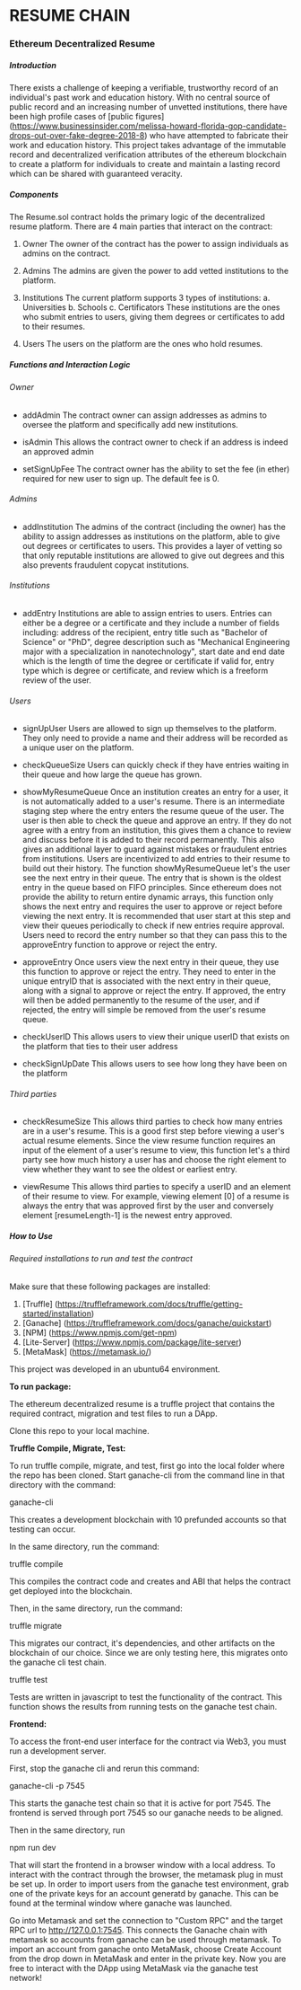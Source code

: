# RESUME CHAIN

### Ethereum Decentralized Resume

##### Introduction

There exists a challenge of keeping a verifiable, trustworthy record of an individual's past work and education history. With no central source of public record and an increasing number of unvetted institutions, there have been high profile cases of [public figures] (https://www.businessinsider.com/melissa-howard-florida-gop-candidate-drops-out-over-fake-degree-2018-8) who have attempted to fabricate their work and education history. This project takes advantage of the immutable record and decentralized verification attributes of the ethereum blockchain to create a platform for individuals to create and maintain a lasting record which can be shared with guaranteed veracity.

##### Components

The Resume.sol contract holds the primary logic of the decentralized resume platform. There are 4 main parties that interact on the contract:

1. Owner
    The owner of the contract has the power to assign individuals as admins on the contract.

2. Admins
    The admins are given the power to add vetted institutions to the platform. 

3. Institutions
    The current platform supports 3 types of institutions:
        a. Universities
        b. Schools
        c. Certificators
    These institutions are the ones who submit entries to users, giving them degrees or certificates to add to their resumes.

4. Users
    The users on the platform are the ones who hold resumes.

##### Functions and Interaction Logic

###### Owner

- addAdmin
    The contract owner can assign addresses as admins to oversee the platform and specifically add new institutions.

- isAdmin
    This allows the contract owner to check if an address is indeed an approved admin

- setSignUpFee
    The contract owner has the ability to set the fee (in ether) required for new user to sign up. The default fee is 0.

###### Admins

- addInstitution
    The admins of the contract (including the owner) has the ability to assign addresses as institutions on the platform, able to give out degrees or certificates to users. This provides a layer of vetting so that only reputable institutions are allowed to give out degrees and this also prevents fraudulent copycat institutions.

###### Institutions

- addEntry
    Institutions are able to assign entries to users. Entries can either be a degree or a certificate and they include a number of fields including: address of the recipient, entry title such as "Bachelor of Science" or "PhD", degree description such as "Mechanical Engineering major with a specialization in nanotechnology", start date and end date which is the length of time the degree or certificate if valid for, entry type which is degree or certificate, and review which is a freeform review of the user.  

###### Users

- signUpUser
    Users are allowed to sign up themselves to the platform. They only need to provide a name and their address will be recorded as a unique user on the platform.

- checkQueueSize
    Users can quickly check if they have entries waiting in their queue and how large the queue has grown.

- showMyResumeQueue
    Once an institution creates an entry for a user, it is not automatically added to a user's resume. There is an intermediate staging step where the entry enters the resume queue of the user. The user is then able to check the queue and approve an entry. If they do not agree with a entry from an institution, this gives them a chance to review and discuss before it is added to their record permanently. This also gives an additional layer to guard against mistakes or fraudulent entries from institutions. Users are incentivized to add entries to their resume to build out their history. The function showMyResumeQueue let's the user see the next entry in their queue. The entry that is shown is the oldest entry in the queue based on FIFO principles. Since ethereum does not provide the ability to return entire dynamic arrays, this function only shows the next entry and requires the user to approve or reject before viewing the next entry. It is recommended that user start at this step and view their queues periodically to check if new entries require approval. Users need to record the entry number so that they can pass this to the approveEntry function to approve or reject the entry.

- approveEntry
    Once users view the next entry in their queue, they use this function to approve or reject the entry. They need to enter in the unique entryID that is associated with the next entry in their queue, along with a signal to approve or reject the entry. If approved, the entry will then be added permanently to the resume of the user, and if rejected, the entry will simple be removed from the user's resume queue.

- checkUserID
    This allows users to view their unique userID that exists on the platform that ties to their user address

- checkSignUpDate
    This allows users to see how long they have been on the platform

###### Third parties

- checkResumeSize
    This allows third parties to check how many entries are in a user's resume. This is a good first step before viewing a user's actual resume elements. Since the view resume function requires an input of the element of a user's resume to view, this function let's a third party see how much history a user has and choose the right element to view whether they want to see the oldest or earliest entry.

- viewResume
    This allows third parties to specify a userID and an element of their resume to view. For example, viewing element [0] of a resume is always the entry that was approved first by the user and conversely element [resumeLength-1] is the newest entry approved.


##### How to Use

###### Required installations to run and test the contract

Make sure that these following packages are installed:

1. [Truffle] (https://truffleframework.com/docs/truffle/getting-started/installation)
2. [Ganache] (https://truffleframework.com/docs/ganache/quickstart)
3. [NPM] (https://www.npmjs.com/get-npm)
4. [Lite-Server] (https://www.npmjs.com/package/lite-server)
5. [MetaMask] (https://metamask.io/)

This project was developed in an ubuntu64 environment.

**To run package:**

The ethereum decentralized resume is a truffle project that contains the required contract, migration and test files to run a DApp. 

Clone this repo to your local machine.

**Truffle Compile, Migrate, Test:**

To run truffle compile, migrate, and test, first go into the local folder where the repo has been cloned. Start ganache-cli from the command line in that directory with the command:

ganache-cli

This creates a development blockchain with 10 prefunded accounts so that testing can occur. 

In the same directory, run the command:

truffle compile

This compiles the contract code and creates and ABI that helps the contract get deployed into the blockchain.

Then, in the same directory, run the command:

truffle migrate

This migrates our contract, it's dependencies, and other artifacts on the blockchain of our choice. Since we are only testing here, this migrates onto the ganache cli test chain.

truffle test

Tests are written in javascript to test the functionality of the contract. This function shows the results from running tests on the ganache test chain.

**Frontend:**

To access the front-end user interface for the contract via Web3, you must run a development server. 

First, stop the ganache cli and rerun this command:

ganache-cli -p 7545

This starts the ganache test chain so that it is active for port 7545. The frontend is served through port 7545 so our ganache needs to be aligned.

Then in the same directory, run

npm run dev

That will start the frontend in a browser window with a local address. To interact with the contract through the browser, the metamask plug in must be set up. In order to import users from the ganache test environment, grab one of the private keys for an account generatd by ganache. This can be found at the terminal window where ganache was launched. 

Go into Metamask and set the connection to "Custom RPC" and the target RPC url to http://127.0.0.1:7545. This connects the Ganache chain with metamask so accounts from ganache can be used through metamask. To import an account from ganache onto MetaMask, choose Create Account from the drop down in MetaMask and enter in the private key. Now you are free to interact with the DApp using MetaMask via the ganache test network!